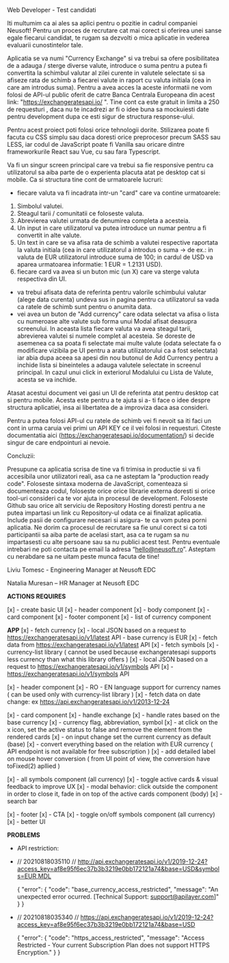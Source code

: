 
Web Developer - Test candidati

Iti multumim ca ai ales sa aplici pentru o pozitie in cadrul companiei Neusoft! 
Pentru un proces de recrutare cat mai corect si oferirea unei sanse egale fiecarui candidat, te rugam  sa dezvolti o mica aplicatie in vederea evaluarii cunostintelor tale.

Aplicatia se va numi "Currency Exchange" si va trebui sa ofere posibilitatea de a adauga / sterge diverse valute, introduce o suma pentru a putea fi convertita la schimbul valutar al zilei curente in valutele selectate si sa afiseze rata de schimb a fiecarei valute in raport cu valuta initiala (cea in care am introdus suma). Pentru a avea acces la aceste informatii ne vom folosi de API-ul public oferit de catre Banca Centrala Europeana din acest link: "https://exchangeratesapi.io/ ". Tine cont ca este gratuit in limita a 250 de requesturi ,  daca nu te incadrezi ar fi o idee buna sa mockuiesti date pentru development dupa ce esti sigur de structura response-ului.

Pentru acest proiect poti folosi orice tehnologii dorite. Stilizarea poate fi facuta cu CSS simplu sau daca doresti orice preprocesor precum SASS sau LESS, iar codul de JavaScript poate fi Vanilla sau oricare dintre frameworkurile React sau Vue, cu sau fara Typescript.

Va fi un singur screen principal care va trebui sa fie responsive pentru ca utilizatorul sa aiba parte de o
experienta placuta atat pe desktop cat si mobile. Ca si structura tine cont de urmatoarele lucruri:
- fiecare valuta va fi incadrata intr-un "card" care va contine urmatoarele:
1. Simbolul valutei.
2. Steagul tarii / comunitatii ce foloseste valuta.
3. Abrevierea valutei urmata de denumirea completa a acesteia.
4. Un input in care utilizatorul va putea introduce un numar pentru a fi convertit in alte valute.
5. Un text in care se va afisa rata de schimb a valutei respective raportata la valuta initiala (cea in care utilizatorul a introdus o suma -> de ex.: in valuta de EUR utilizatorul introduce suma de 100; in cardul de USD va aparea urmatoarea informatie: 1 EUR = 1.2131 USD).
6. fiecare card va avea si un buton mic (un X) care va sterge valuta respectiva din UI.
- va trebui afisata data de referinta pentru valorile schimbului valutar (alege data curenta) undeva sus in pagina pentru ca utilizatorul sa vada ca ratele de schimb sunt pentru o anumita data.
- vei avea un buton de "Add currency" care odata selectat va afisa o lista cu numeroase alte valute sub forma unui Modal afisat deasupra screenului. In aceasta lista fiecare valuta va avea steagul tarii, abrevierea valutei si numele complet al acesteia. Se doreste de asemenea ca sa poata fi selectate mai multe valute (odata selectate fa o modificare vizibila pe UI pentru a arata utilizatorului ca a fost selectata) iar abia dupa aceea sa apesi din nou butonul de Add Currency pentru a inchide lista si bineinteles a adauga valutele selectate in screenul principal. In cazul unui click in exteriorul Modalului cu Lista de Valute, acesta se va inchide.

Atasat acestui document vei gasi un UI de referinta atat pentru desktop cat si pentru mobile. Acesta este pentru a te ajuta si a- ti face o idee despre structura aplicatiei, insa ai libertatea de a improviza daca asa consideri.

Pentru a putea folosi API-ul cu ratele de schimb vei fi nevoit sa iti faci un cont in urma caruia vei primi un API KEY ce il vei folosi in requesturi. Citeste documentatia aici (https://exchangeratesapi.io/documentation/) si decide singur de care endpointuri ai nevoie.

Concluzii:

Presupune ca aplicatia scrisa de tine va fi trimisa in productie si va fi accesibila unor utilizatori reali, asa ca ne asteptam la "production ready code". Foloseste sintaxa moderna de JavaScript, comenteaza si documenteaza codul, foloseste orice orice librarie externa doresti si orice tool-uri consideri ca te vor ajuta in procesul de development.
Foloseste Github sau orice alt serviciu de Repository Hosting doresti pentru a ne putea impartasi un link cu Repository-ul odata ce ai finalizat aplicatia. Include pasii de configurare necesari si asigura- te ca vom putea porni aplicatia.
Ne dorim ca procesul de recrutare sa fie unul corect si ca toti participantii sa aiba parte de acelasi start, asa ca te rugam sa nu impartasesti cu  alte persoane sau sa nu publici acest test.
Pentru eventuale intrebari ne poti contacta pe email la adresa “hello@neusoft.ro”.
Asteptam cu nerabdare sa ne uitam peste munca facuta de tine!

Liviu Tomesc - Engineering Manager at Neusoft EDC

Natalia Muresan – HR Manager at Neusoft EDC


**ACTIONS REQUIRES**

[x] - create basic UI
    [x] - header component
    [x] - body component
        [x] - card component
    [x] - footer component
    [x] - list of currency component


**APP**
[x] - fetch currency
    [x] - local JSON based on a request to https://exchangeratesapi.io/v1/latest API - base currency is EUR
    [x] - fetch data from https://exchangeratesapi.io/v1/latest API
[x] - fetch symbols
    [x] - currency-list library ( cannot be used because exchangeratesapi supports less currency than what this library offers )
    [x] - local JSON based on a request to https://exchangeratesapi.io/v1/symbols API
    [x] - https://exchangeratesapi.io/v1/symbols API

[x] - header component
    [x] - RO - EN language support for currency names ( can be used only with currency-list library )
    [x] - fetch data on date change: ex https://api.exchangeratesapi.io/v1/2013-12-24

[x] - card component
    [x] - handle exchange
    [x] - handle rates based on the base currency
    [x] - currency flag, abbreviation, symbol
    [x] - at click on the x icon, set the active status to false and remove the element from the rendered cards
    [x] - on input change set the current currency as default (base)
        [x] - convert everything based on the relation with EUR currency ( API endpoint is not available for free subscription )
    [x] - add detailed label on mouse hover conversion ( from UI point of view, the conversion have toFixed(2) apllied )

[x] - all symbols component (all currency)
    [x] - toggle active cards & visual feedback to improve UX
    [x] - modal behavior: click outside the component in order to close it, fade in on top of the active cards component (body)
    [x] - search bar

[x] - footer
    [x] - CTA
    [x] - toggle on/off symbols component (all currency)
    [x] - better UI


**PROBLEMS**
 - API restriction:
 *  // 20210818035110
    // http://api.exchangeratesapi.io/v1/2019-12-24?access_key=af8e95f6ec37b3b3219e0bb172121a74&base=USD&symbols=EUR,MDL

    {
    "error": {
        "code": "base_currency_access_restricted",
        "message": "An unexpected error ocurred. [Technical Support: support@apilayer.com]"
    }
    }

 *  // 20210818035340
    // https://api.exchangeratesapi.io/v1/2019-12-24?access_key=af8e95f6ec37b3b3219e0bb172121a74&base=USD

    {
    "error": {
        "code": "https_access_restricted",
        "message": "Access Restricted - Your current Subscription Plan does not support HTTPS Encryption."
    }
    }